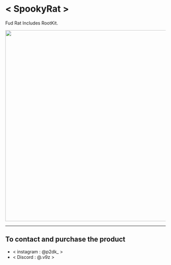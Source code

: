 # < SpookyRat >
Fud Rat Includes RootKit.
<p align="center">
<a href="#"><img src="https://github.com/M6YR/SpookyRat/assets/117858901/9a98c34d-6f86-4154-8059-2720c8cc026b" height="600"></a>
</p>

-------------------------------------------------

## To contact and purchase the product
- < instagram : @p2dk_ >
- < Discord : @.v9z >
